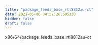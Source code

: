 ```yaml
---
title: "package_feeds_base_rtl8812au-ct"
date: 2021-05-06 04:57:26.505330
hidden: false
draft: false
---
```


x86/64/package_feeds_base_rtl8812au-ct

